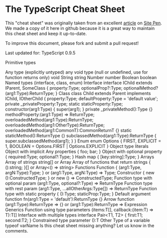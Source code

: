 # The TypeScript Cheat Sheet

This "cheat sheet" was originally taken from an excellent [article](http://www.sitepen.com/blog/2013/12/31/typescript-cheat-sheet/) on [Site Pen](http://www.sitepen.com/). We made a copy of it here in github because it is a great way to maintain this cheat sheet and keep it up-to-date.

To improve this document, please fork and submit a pull request!

Last updated for: TypeScript 0.9.5

Primitive types

Any type (explicitly untyped)	any
void type (null or undefined, use for function returns only)	void
String	string
Number	number
Boolean	boolean
Named types (interface, class, enum)
Interface	interface IChild extends IParent, SomeClass {
  property:Type;
  optionalProp?:Type;
  optionalMethod?(arg1:Type):ReturnType;
}
Class	class Child extends Parent implements IChild, IOtherChild {
  property:Type;
  defaultProperty:Type = 'default value';
  private _privateProperty:Type;
  static staticProperty:Type;
  constructor(arg1:Type) {
    super(arg1);
  }
  private _privateMethod():Type {}
  methodProperty:(arg1:Type) => ReturnType;
  overloadedMethod(arg1:Type):ReturnType;
  overloadedMethod(arg1:OtherType):ReturnType;
  overloadedMethod(arg1:CommonT):CommonReturnT {}
  static staticMethod():ReturnType {}
  subclassedMethod(arg1:Type):ReturnType {
    super.subclassedMethod(arg1);
  }
}
Enum	enum Options {
  FIRST,
  EXPLICIT = 1,
  BOOLEAN = Options.FIRST | Options.EXPLICIT
}
Object type literals
Object with implicit Any properties	{ foo; bar; }
Object with optional property	{ required:Type; optional?:Type; }
Hash map	{ [key:string]:Type; }
Arrays
Array of strings	string[] or
Array<string>
Array of functions that return strings	{ ():string; }[] or
Array<() => string>
Functions
Function	{ (arg1:Type, argN:Type):Type; } or
(arg1:Type, argN:Type) => Type;
Constructor	{ new ():ConstructedType; } or
new () => ConstructedType;
Function type with optional param	(arg1:Type, optional?:Type) => ReturnType
Function type with rest param	(arg1:Type, ...allOtherArgs:Type[]) => ReturnType
Function type with static property	{ ():Type; staticProp:Type; }
Default argument	function fn(arg1:Type = 'default'):ReturnType {}
Arrow function	(arg1:Type):ReturnType => {} or
(arg1:Type):ReturnType => Expression
Generics
Function using type parameters	<T>(items:T[], callback:(item:T) => T):T[]
Interface with multiple types	interface Pair<T1, T2> {
  first:T1;
  second:T2;
}
Constrained type parameter	<T extends ConstrainedType>():T
Other
Type of a variable	typeof varName
Is this cheat sheet missing anything? Let us know in the comments.
